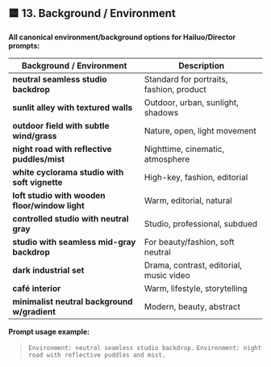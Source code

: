 ## 🟦 13. **Background / Environment**

**All canonical environment/background options for Hailuo/Director prompts:**

| Background / Environment                       | Description                              |
| ---------------------------------------------- | ---------------------------------------- |
| **neutral seamless studio backdrop**           | Standard for portraits, fashion, product |
| **sunlit alley with textured walls**           | Outdoor, urban, sunlight, shadows        |
| **outdoor field with subtle wind/grass**       | Nature, open, light movement             |
| **night road with reflective puddles/mist**    | Nighttime, cinematic, atmosphere         |
| **white cyclorama studio with soft vignette**  | High-key, fashion, editorial             |
| **loft studio with wooden floor/window light** | Warm, editorial, natural                 |
| **controlled studio with neutral gray**        | Studio, professional, subdued            |
| **studio with seamless mid-gray backdrop**     | For beauty/fashion, soft neutral         |
| **dark industrial set**                        | Drama, contrast, editorial, music video  |
| **café interior**                              | Warm, lifestyle, storytelling            |
| **minimalist neutral background w/gradient**   | Modern, beauty, abstract                 |

**Prompt usage example:**

> `Environment: neutral seamless studio backdrop.`
> `Environment: night road with reflective puddles and mist.`
